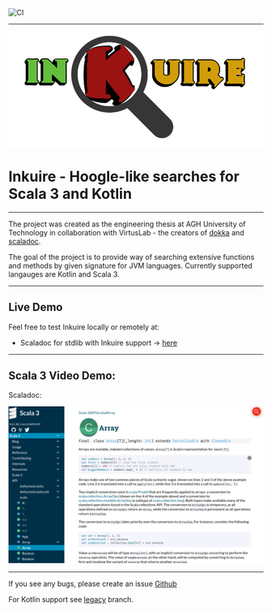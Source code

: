 ![CI](https://github.com/VirtusLab/Inkuire/workflows/CI/badge.svg)

---
![image](engineHttp/src/main/resources/assets/logoinkuire.png)

# Inkuire - Hoogle-like searches for Scala 3 and Kotlin

---

The project was created as the engineering thesis at AGH University of Technology in collaboration with VirtusLab - the 
creators of [dokka](https://github.com/Kotlin/dokka) and [scaladoc](https://github.com/lampepfl/dotty/tree/master/scaladoc).

The goal of the project is to provide way of searching extensive functions and methods by given signature for JVM languages.
Currently supported langauges are Kotlin and Scala 3.

---

## Live Demo

Feel free to test Inkuire locally or remotely at:
- Scaladoc for stdlib with Inkuire support -> [here](https://dotty.epfl.ch/api/index.html)

---

## Scala 3 Video Demo:

Scaladoc:

![](./docs/scaladoc_example.gif)

---

If you see any bugs, please create an issue [Github](https://github.com/VirtusLab/Inkuire)

For Kotlin support see [legacy](https://github.com/VirtusLab/Inkuire/tree/legacy) branch.
